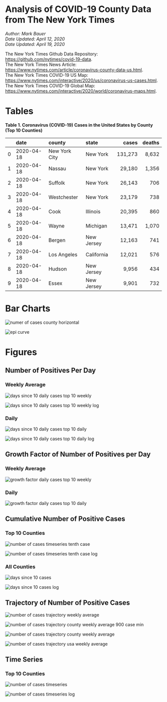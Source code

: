 # Analysis of COVID-19 County Data from The New York Times

*Author: Mark Bauer*  
*Date Updated: April 12, 2020*  
*Date Updated: April 19, 2020*

The New York Times Github Data Repository: https://github.com/nytimes/covid-19-data.   
The New York Times News Article: https://www.nytimes.com/article/coronavirus-county-data-us.html.  
The New York Times COVID-19 US Map: https://www.nytimes.com/interactive/2020/us/coronavirus-us-cases.html.   
The New York Times COVID-19 Global Map: https://www.nytimes.com/interactive/2020/world/coronavirus-maps.html.  


# Tables

**Table 1. Coronavirus (COVID-19) Cases in the United States by County (Top 10 Counties)**

|    | date       | county        | state      | cases   | deaths   |
|---:|:-----------|:--------------|:-----------|--------:|---------:|
|  0 | 2020-04-18 | New York City | New York   | 131,273 | 8,632    |
|  1 | 2020-04-18 | Nassau        | New York   | 29,180  | 1,356    |
|  2 | 2020-04-18 | Suffolk       | New York   | 26,143  | 706      |
|  3 | 2020-04-18 | Westchester   | New York   | 23,179  | 738      |
|  4 | 2020-04-18 | Cook          | Illinois   | 20,395  | 860      |
|  5 | 2020-04-18 | Wayne         | Michigan   | 13,471  | 1,070    |
|  6 | 2020-04-18 | Bergen        | New Jersey | 12,163  | 741      |
|  7 | 2020-04-18 | Los Angeles   | California | 12,021  | 576      |
|  8 | 2020-04-18 | Hudson        | New Jersey | 9,956   | 434      |
|  9 | 2020-04-18 | Essex         | New Jersey | 9,901   | 732      | 


# Bar Charts

![numer of cases county horizontal](figures/counties-barh.png)  

![epi curve](figures/epi_curve.png)  


# Figures

##  Number of Positives Per Day

### Weekly Average

![days since 10 daily cases top 10 weekly](figures/10-cases-timeseries-by-county-top-10-weekly.png)

![days since 10 daily cases top 10 weekly log](figures/10-cases-timeseries-by-county-top-10-weekly-log.png) 

### Daily

![days since 10 daily cases top 10 daily](figures/10-cases-timeseries-by-county-top-10-daily.png)

![days since 10 daily cases top 10 daily log](figures/10-cases-timeseries-by-county-top-10-daily-log.png)


##  Growth Factor of Number of Positives per Day

### Weekly Average

![growth factor daily cases top 10 weekly](figures/growth-factor-top-10-weekly.png)

### Daily 

![growth factor daily cases top 10 daily](figures/growth-factor-top-10-daily.png)


## Cumulative Number of Positive Cases  

### Top 10 Counties
![number of cases timeseries tenth case](figures/county-timeseries-tenth-case.png)

![number of cases timeseries tenth case log](figures/county-timeseries-tenth-case-log.png)  

### All Counties
![days since 10 cases](figures/10-cases-timeseries-all-counties.png)

![days since 10 cases log](figures/10-cases-timeseries-all-counties-log.png)


## Trajectory of Number of Positive Cases

![number of cases trajectory weekly average](figures/county-trajectory-weekly-plot.png)   

![number of cases trajectory county weekly average 900 case min](figures/all-counties-trajectory-weekly-plot-labels.png)

![number of cases trajectory county weekly average](figures/all-counties-trajectory-weekly-plot.png) 

![number of cases trajectory usa weekly average](figures/usa-counties-trajectory-weekly-plot.png)


## Time Series

### Top 10 Counties
![number of cases timeseries](figures/county-timeseries-top10.png)

![number of cases timeseries log](figures/county-timeseries-top10-log.png)  



